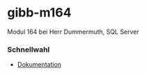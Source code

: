 # gibb-m164
Modul 164 bei Herr Dummermuth, SQL Server

### Schnellwahl
- [Dokumentation](Dokumentation/IET-164_Dokumentation_Dummermuth.docx?raw=1)

